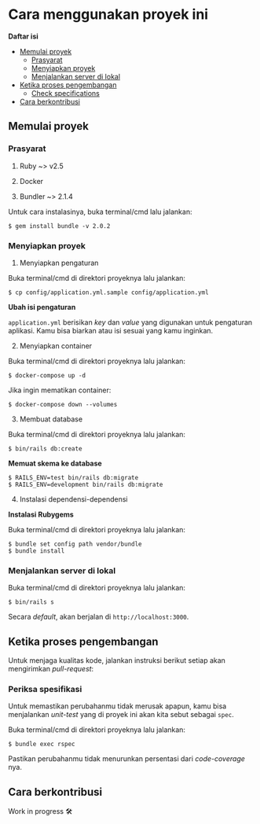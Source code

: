 # Cara menggunakan proyek ini

**Daftar isi**

* [Memulai proyek](#memulai-proyek)
  + [Prasyarat](#prasyarat)
  + [Menyiapkan proyek](#menyiapkan-proyek)
  + [Menjalankan server di lokal](#menjalankan-server-di-lokal)
* [Ketika proses pengembangan](#ketika-proses-pengembangan)
  + [Check specifications](#check-specifications)
* [Cara berkontribusi](#cara-berkontribusi)

## Memulai proyek

### Prasyarat

1. Ruby ~> v2.5

2. Docker

3. Bundler ~> 2.1.4

Untuk cara instalasinya, buka terminal/cmd lalu jalankan:

```console
$ gem install bundle -v 2.0.2
```

### Menyiapkan proyek

1. Menyiapkan pengaturan

Buka terminal/cmd di direktori proyeknya lalu jalankan:

```console
$ cp config/application.yml.sample config/application.yml
```

**Ubah isi pengaturan**

`application.yml` berisikan _key_ dan _value_ yang digunakan untuk pengaturan aplikasi.
Kamu bisa biarkan atau isi sesuai yang kamu inginkan.

2. Menyiapkan container

Buka terminal/cmd di direktori proyeknya lalu jalankan:

```console
$ docker-compose up -d
```

Jika ingin mematikan container:

```console
$ docker-compose down --volumes
```

3. Membuat database

Buka terminal/cmd di direktori proyeknya lalu jalankan:

```console
$ bin/rails db:create
```

**Memuat skema ke database**

```console
$ RAILS_ENV=test bin/rails db:migrate
$ RAILS_ENV=development bin/rails db:migrate
```

4. Instalasi dependensi-dependensi

**Instalasi Rubygems**

Buka terminal/cmd di direktori proyeknya lalu jalankan:

```console
$ bundle set config path vendor/bundle
$ bundle install
```

### Menjalankan server di lokal

Buka terminal/cmd di direktori proyeknya lalu jalankan:

```console
$ bin/rails s
```

Secara _default_, akan berjalan di `http://localhost:3000`.

## Ketika proses pengembangan

Untuk menjaga kualitas kode, jalankan instruksi berikut setiap akan mengirimkan _pull-request_:

### Periksa spesifikasi

Untuk memastikan perubahanmu tidak merusak apapun, kamu bisa menjalankan _unit-test_
yang di proyek ini akan kita sebut sebagai `spec`.

Buka terminal/cmd di direktori proyeknya lalu jalankan:

```console
$ bundle exec rspec
```

Pastikan perubahanmu tidak menurunkan persentasi dari _code-coverage_ nya.

## Cara berkontribusi

Work in progress 🛠
